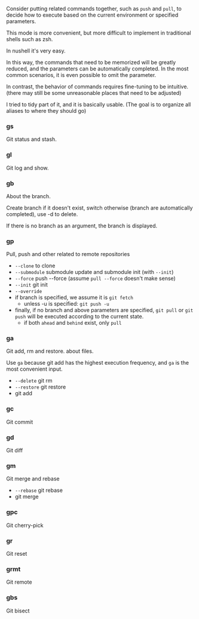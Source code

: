 Consider putting related commands together, such as `push` and `pull`,
to decide how to execute based on the current environment or specified parameters.

This mode is more convenient,
but more difficult to implement in traditional shells such as zsh.

In nushell it's very easy.

In this way, the commands that need to be memorized will be greatly reduced,
and the parameters can be automatically completed.
In the most common scenarios, it is even possible to omit the parameter.

In contrast, the behavior of commands requires fine-tuning to be intuitive.
(there may still be some unreasonable places that need to be adjusted)

I tried to tidy part of it, and it is basically usable.
(The goal is to organize all aliases to where they should go)

### gs
Git status and stash.

### gl
Git log and show.

### gb
About the branch.

Create branch if it doesn't exist,
switch otherwise (branch are automatically completed),
use -d to delete.

If there is no branch as an argument, the branch is displayed.

### gp
Pull, push and other related to remote repositories

- `--clone` to clone
- `--submodule` submodule update and submodule init (with `--init`)
- `--force` push --force (assume `pull --force` doesn't make sense)
- `--init` git init
- `--override`
- if branch is specified, we assume it is `git fetch`
    - unless -u is specified: `git push -u`
- finally, if no branch and above parameters are specified, `git pull` or `git push` will be executed according to the current state.
    - if both `ahead` and `behind` exist, only `pull`

### ga
Git add, rm and restore. about files.

Use `ga` because git add has the highest execution frequency,
and `ga` is the most convenient input.

- `--delete` git rm
- `--restore` git restore
- git add

### gc
Git commit

### gd
Git diff

### gm
Git merge and rebase

- `--rebase` git rebase
- git merge

### gpc
Git cherry-pick

### gr
Git reset

### grmt
Git remote

### gbs
Git bisect
